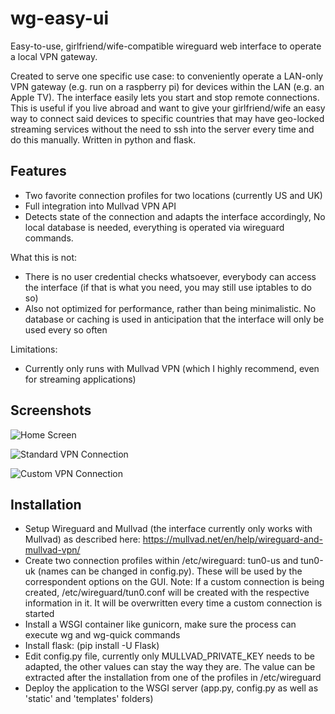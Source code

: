 
# wg-easy-ui

Easy-to-use, girlfriend/wife-compatible wireguard web interface to operate a local VPN gateway.

Created to serve one specific use case: to conveniently operate a LAN-only VPN gateway (e.g. run on a raspberry pi) for devices within the LAN (e.g. an Apple TV). The interface easily lets you start and stop remote connections. This is useful if you live abroad and want to give your girlfriend/wife an easy way to connect said devices to specific countries that may have geo-locked streaming services without the need to ssh into the server every time and do this manually. Written in python and flask.


## Features

- Two favorite connection profiles for two locations (currently US and UK)
- Full integration into Mullvad VPN API
- Detects state of the connection and adapts the interface accordingly, No local database is needed, everything is operated via wireguard commands.

What this is not:
- There is no user credential checks whatsoever, everybody can access the interface (if that is what you need, you may still use iptables to do so)
- Also not optimized for performance, rather than being minimalistic. No database or caching is used in anticipation that the interface will only be used every so often

Limitations:
- Currently only runs with Mullvad VPN (which I highly recommend, even for streaming applications)
## Screenshots

![Home Screen](https://user-images.githubusercontent.com/646567/213718405-40b42193-0e79-4a44-b886-b62ad1fd3d33.png)

![Standard VPN Connection](https://user-images.githubusercontent.com/646567/213703656-d536bc27-9ceb-4803-bb65-dc467397cfef.png)

![Custom VPN Connection](https://user-images.githubusercontent.com/646567/213703652-6b12390c-f8db-4362-bea3-af96e98852b5.png)



## Installation

- Setup Wireguard and Mullvad (the interface currently only works with Mullvad) as described here: https://mullvad.net/en/help/wireguard-and-mullvad-vpn/
- Create two connection profiles within /etc/wireguard: tun0-us and tun0-uk (names can be changed in config.py). These will be used by the correspondent options on the GUI. Note: If a custom connection is being created, /etc/wireguard/tun0.conf will be created with the respective information in it. It will be overwritten every time a custom connection is started
- Install a WSGI container like gunicorn, make sure the process can execute wg and wg-quick commands
- Install flask: (pip install -U Flask)
- Edit config.py file, currently only MULLVAD_PRIVATE_KEY needs to be adapted, the other values can stay the way they are. The value can be extracted after the installation from one of the profiles in /etc/wireguard
- Deploy the application to the WSGI server (app.py, config.py as well as 'static' and 'templates' folders)
